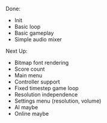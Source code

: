 Done:
- Init
- Basic loop
- Basic gameplay
- Simple audio mixer

Next Up:
- Bitmap font rendering
- Score count
- Main menu
- Controller support
- Fixed timestep game loop
- Resolution independence
- Settings menu (resolution, volume)
- AI maybe
- Online maybe
